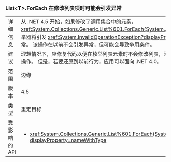 ### <a name="listlttgtforeach-can-throw-exception-when-modifying-list-item"></a>List&lt;T&gt;.ForEach 在修改列表项时可能会引发异常

|   |   |
|---|---|
|详细信息|从 .NET 4.5 开始，如果修改了调用集合中的元素，<xref:System.Collections.Generic.List%601.ForEach(System.Action{%600})> 枚举器将引发 <xref:System.InvalidOperationException?displayProperty=name> 异常。 该操作在以前不会引发异常，但可能会导致争用条件。|
|建议|理想情况下，应修复代码以便在枚举列表元素时不会修改列表，因为这始终不是安全操作。 但是，若要还原到以前行为，应用可以面向 .NET 4.0。|
|范围|边缘|
|版本|4.5|
|类型|重定目标|
|受影响的 API|<ul><li><xref:System.Collections.Generic.List%601.ForEach(System.Action{%600})?displayProperty=nameWithType></li></ul>|

